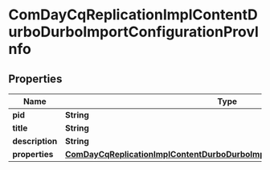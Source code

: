 

# ComDayCqReplicationImplContentDurboDurboImportConfigurationProvInfo

## Properties

Name | Type | Description | Notes
------------ | ------------- | ------------- | -------------
**pid** | **String** |  |  [optional]
**title** | **String** |  |  [optional]
**description** | **String** |  |  [optional]
**properties** | [**ComDayCqReplicationImplContentDurboDurboImportConfigurationProvProperties**](ComDayCqReplicationImplContentDurboDurboImportConfigurationProvProperties.md) |  |  [optional]



